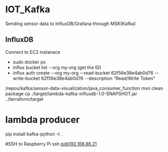 # IOT_Kafka
Sending sensor data to InfluxDB/Grafana through MSK(Kafka) 

## InfluxDB

Connect to EC2 instanace
- sudo docker ps
- influx bucket list --org my-org (get the ID)
- influx auth create --org my-org --read-bucket 62f56e38e4ab0d76 --write-bucket 62f56e38e4ab0d76 --description "Read/Write Token"


/repos/kafka/sensor-data-visualization/java_consumer_function
mvn clean package
cp ./target/lambda-kafka-influxdb-1.0-SNAPSHOT.jar ../terraform/target


# lambda producer

pip install kafka-python -t .


#SSH to Raspberry Pi
ssh pi@192.168.86.21